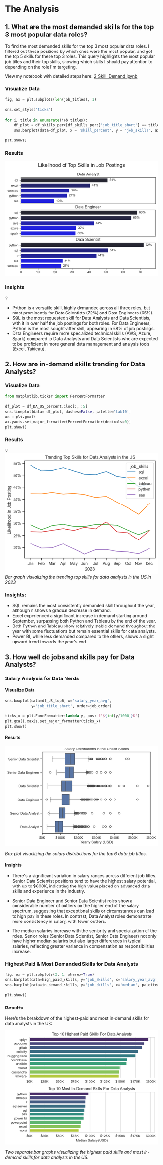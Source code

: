 # The Analysis

## 1. What are the most demanded skills for the top 3 most popular data roles?

To find the most demanded skills for the top 3 most popular data roles. I filtered out those positions by which ones were the most popular, and got the top 5 skills for these top 3 roles. This query highlights the most popular job titles and their top skills, showing which skills I should pay attention to depending on the role I'm targeting.

View my notebook with detailed steps here: [2_Skill_Demand.ipynb](3_Project/2_Skill_Demand.ipynb)

### Visualize Data 
``` python
fig, ax = plt.subplots(len(job_titles), 1)

sns.set_style('ticks')

for i, title in enumerate(job_titles):
    df_plot = df_skills_perc[df_skills_perc['job_title_short'] == title].head(5)
    sns.barplot(data=df_plot, x = 'skill_percent', y = 'job_skills', ax=ax[i], hue = 'skill_count', palette='dark:b_r')

plt.show()
```

### Results

![Visualization of Top Skills for Data Nerds](3_Project/images/skill_demand_all_data_roles.png)

### Insights
💡
- Python is a versatile skill, highly demanded across all three roles, but most prominently for Data Scientists (72%) and Data Engineers (65%).
- SQL is the most requested skill for Data Analysts and Data Scientists, with it in over half the job postings for both roles. For Data Engineers, Python is the most sought-after skill, appearing in 68% of job postings.
- Data Engineers require more specialized technical skills (AWS, Azure, Spark) compared to Data Analysts and Data Scientists who are expected to be proficient in more general data management and analysis tools (Excel, Tableau).

## 2. How are in-demand skills trending for Data Analysts?

### Visualize Data

```python
from matplotlib.ticker import PercentFormatter

df_plot = df_DA_US_percent.iloc[:, :5]
sns.lineplot(data= df_plot, dashes=False, palette='tab10')
ax = plt.gca()
ax.yaxis.set_major_formatter(PercentFormatter(decimals=0))
plt.show()
```

### Results
💡
![Trending Top Skills for Data Analysts in the US](3_Project/images/skill_trend_DA.png)  
*Bar graph visualizing the trending top skills for data analysts in the US in 2023.*

### Insights:
- SQL remains the most consistently demanded skill throughout the year, although it shows a gradual decrease in demand.  
- Excel experienced a significant increase in demand starting around September, surpassing both Python and Tableau by the end of the year.  
- Both Python and Tableau show relatively stable demand throughout the year with some fluctuations but remain essential skills for data analysts.  
- Power BI, while less demanded compared to the others, shows a slight upward trend towards the year's end.


## 3. How well do jobs and skills pay for Data Analysts?

### Salary Analysis for Data Nerds

#### Visualize Data

```python
sns.boxplot(data=df_US_top6, x='salary_year_avg',
            y='job_title_short', order=job_order)

ticks_x = plt.FuncFormatter(lambda y, pos: f'${int(y/1000)}K')
plt.gca().xaxis.set_major_formatter(ticks_x)
plt.show()

```

#### Results  

![Salary Distributions of Data Jobs in the US](3_Project/images/salary_boxplot.png)  

*Box plot visualizing the salary distributions for the top 6 data job titles.*

#### Insights  

- There's a significant variation in salary ranges across different job titles. Senior Data Scientist positions tend to have the highest salary potential, with up to $600K, indicating the high value placed on advanced data skills and experience in the industry.  

- Senior Data Engineer and Senior Data Scientist roles show a considerable number of outliers on the higher end of the salary spectrum, suggesting that exceptional skills or circumstances can lead to high pay in these roles. In contrast, Data Analyst roles demonstrate more consistency in salary, with fewer outliers.  

- The median salaries increase with the seniority and specialization of the roles. Senior roles (Senior Data Scientist, Senior Data Engineer) not only have higher median salaries but also larger differences in typical salaries, reflecting greater variance in compensation as responsibilities increase.

### Highest Paid & Most Demanded Skills for Data Analysts

```python
fig, ax = plt.subplots(2, 1, sharex=True)
sns.barplot(data=high_paid_skills, y='job_skills', x='salary_year_avg', palette='viridis', ax=ax[0])
sns.barplot(data=in_demand_skills, y='job_skills', x='median', palette='viridis', ax=ax[1])

plt.show()
```

### Results
Here's the breakdown of the highest-paid and most in-demand skills for data analysts in the US:

![The Highest Paid & Most In-Demand Skills for Data Analysts in the US](3_Project/Highest_Paid_and_Most_In_Demand_Skills_for_Data_Analysts_in_the_US.png)

*Two separate bar graphs visualizing the highest paid skills and most in-demand skills for data analysts in the US.*
